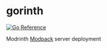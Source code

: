 # gorinth

[![Go Reference](https://pkg.go.dev/badge/github.com/nothub/gorinth.svg)](https://pkg.go.dev/github.com/nothub/gorinth)

Modrinth [Modpack](https://docs.modrinth.com/docs/modpacks/format_definition/) server deployment
